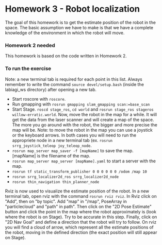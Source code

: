 # Homework 3 - Robot localization
The goal of this homework is to get the estimate position of the robot in the space. The basic assumption we have to make is that we have a complete knowledge of the environment in which the robot will move. 

### Homework 2 needed
This homework is based on the code written in Homework 2.

### To run the exercise
Note: a new terminal tab is required for each point in this list. Always remember to write the command `source devel/setup.bash` (inside the labiagi_ws directory) after opening a new tab.
- Start roscore with `roscore`.
- Run gmapping with `rosrun gmapping slam_gmapping scan:=base_scan`
- Start Stage. `roscd stage_ros`, `cd world` and `rosrun stage_ros stageros willow-erratic.world`. Now, move the robot in the map for a while. It will get the data from the laser scanner and will create a map of the space. The more you go around with the robot, the bigger and more precise the map will be. Note: to move the robot in the map you can use a joystick or the keyboard arrows. In both cases you will need to run the appropriete node in a new terminal tab (ex. `rosrun srrg_joystick_teleop joy_teleop_node`.
- `rosrun map_server map_saver -f [mapName]` to save the map. [mapName] is the filename of the map.
- `rosrun map_server map_server [mapName].yaml` to start a server with the map.
- `rosrun tf static_transform_publisher 0 0 0 0 0 0 /odom /map 10`
- `rosrun srrg_localizer2d_ros srrg_localizer2d_node`
- `rosrun thin_navigation thin_planner_node`

Rviz is now used to visualize the estimate position of the robot. In a new terminal tab, open rviz with the command `rosrun rviz rviz`. In Rviz click on "Add", then on "by topic". Add "map" in "/map", PoseArray in "particlecloud" and "path" in path".
Then click on the "2D Pose Estimate" button and click the point in the map where the robot approximately is (look where the robot is on Stage). Try to be accurate in this step.
Finally, click on "2D Nav Goal" and define a direction that the robot will try to follow. On rviz you will find a cloud of arrow, which represent all the estimate positions of the robot, moving in the defined direction (the exact position will still appear on Stage).

